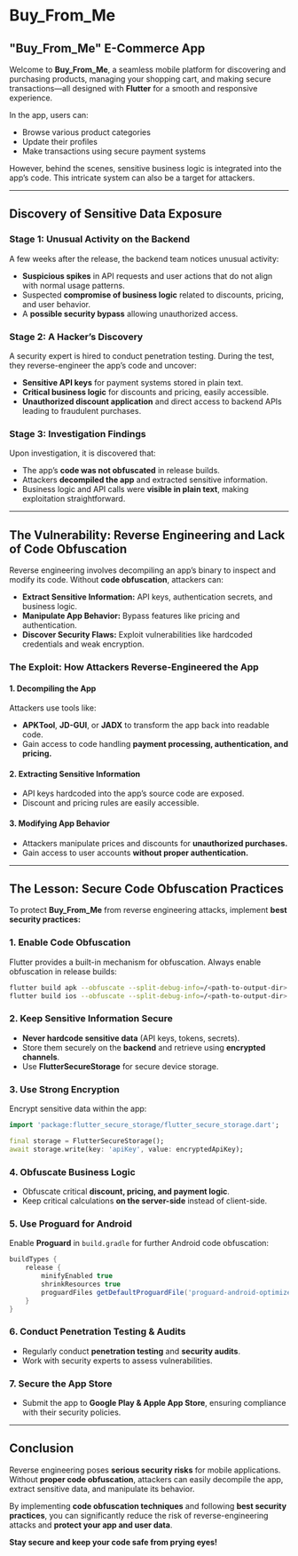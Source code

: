 # Buy_From_Me

## "Buy_From_Me" E-Commerce App
Welcome to **Buy_From_Me**, a seamless mobile platform for discovering and purchasing products, managing your shopping cart, and making secure transactions—all designed with **Flutter** for a smooth and responsive experience.

In the app, users can:
- Browse various product categories
- Update their profiles
- Make transactions using secure payment systems

However, behind the scenes, sensitive business logic is integrated into the app’s code. This intricate system can also be a target for attackers.

---

## Discovery of Sensitive Data Exposure
### Stage 1: Unusual Activity on the Backend
A few weeks after the release, the backend team notices unusual activity:
- **Suspicious spikes** in API requests and user actions that do not align with normal usage patterns.
- Suspected **compromise of business logic** related to discounts, pricing, and user behavior.
- A **possible security bypass** allowing unauthorized access.

### Stage 2: A Hacker’s Discovery
A security expert is hired to conduct penetration testing. During the test, they reverse-engineer the app’s code and uncover:
- **Sensitive API keys** for payment systems stored in plain text.
- **Critical business logic** for discounts and pricing, easily accessible.
- **Unauthorized discount application** and direct access to backend APIs leading to fraudulent purchases.

### Stage 3: Investigation Findings
Upon investigation, it is discovered that:
- The app’s **code was not obfuscated** in release builds.
- Attackers **decompiled the app** and extracted sensitive information.
- Business logic and API calls were **visible in plain text**, making exploitation straightforward.

---

## The Vulnerability: Reverse Engineering and Lack of Code Obfuscation
Reverse engineering involves decompiling an app’s binary to inspect and modify its code. Without **code obfuscation**, attackers can:
- **Extract Sensitive Information:** API keys, authentication secrets, and business logic.
- **Manipulate App Behavior:** Bypass features like pricing and authentication.
- **Discover Security Flaws:** Exploit vulnerabilities like hardcoded credentials and weak encryption.

### The Exploit: How Attackers Reverse-Engineered the App
#### 1. Decompiling the App
Attackers use tools like:
- **APKTool**, **JD-GUI**, or **JADX** to transform the app back into readable code.
- Gain access to code handling **payment processing, authentication, and pricing.**

#### 2. Extracting Sensitive Information
- API keys hardcoded into the app’s source code are exposed.
- Discount and pricing rules are easily accessible.

#### 3. Modifying App Behavior
- Attackers manipulate prices and discounts for **unauthorized purchases.**
- Gain access to user accounts **without proper authentication.**

---

## The Lesson: Secure Code Obfuscation Practices
To protect **Buy_From_Me** from reverse engineering attacks, implement **best security practices:**

### 1. Enable Code Obfuscation
Flutter provides a built-in mechanism for obfuscation. Always enable obfuscation in release builds:
```bash
flutter build apk --obfuscate --split-debug-info=/<path-to-output-dir>
flutter build ios --obfuscate --split-debug-info=/<path-to-output-dir>
```

### 2. Keep Sensitive Information Secure
- **Never hardcode sensitive data** (API keys, tokens, secrets).
- Store them securely on the **backend** and retrieve using **encrypted channels**.
- Use **FlutterSecureStorage** for secure device storage.

### 3. Use Strong Encryption
Encrypt sensitive data within the app:
```dart
import 'package:flutter_secure_storage/flutter_secure_storage.dart';

final storage = FlutterSecureStorage();
await storage.write(key: 'apiKey', value: encryptedApiKey);
```

### 4. Obfuscate Business Logic
- Obfuscate critical **discount, pricing, and payment logic**.
- Keep critical calculations **on the server-side** instead of client-side.

### 5. Use Proguard for Android
Enable **Proguard** in `build.gradle` for further Android code obfuscation:
```gradle
buildTypes {
    release {
        minifyEnabled true
        shrinkResources true
        proguardFiles getDefaultProguardFile('proguard-android-optimize.txt'), 'proguard-rules.pro'
    }
}
```

### 6. Conduct Penetration Testing & Audits
- Regularly conduct **penetration testing** and **security audits**.
- Work with security experts to assess vulnerabilities.

### 7. Secure the App Store
- Submit the app to **Google Play & Apple App Store**, ensuring compliance with their security policies.

---

## Conclusion
Reverse engineering poses **serious security risks** for mobile applications. Without **proper code obfuscation**, attackers can easily decompile the app, extract sensitive data, and manipulate its behavior.

By implementing **code obfuscation techniques** and following **best security practices**, you can significantly reduce the risk of reverse-engineering attacks and **protect your app and user data**.

**Stay secure and keep your code safe from prying eyes!**
